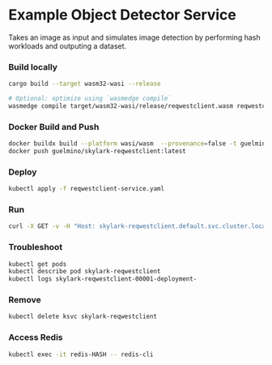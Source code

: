 # Example Object Detector Service
Takes an image as input and simulates image detection by performing hash workloads and outputing a dataset.

### Build locally
```bash
cargo build --target wasm32-wasi --release

# Optional: optimize using `wasmedge compile`
wasmedge compile target/wasm32-wasi/release/reqwestclient.wasm reqwestclient.wasm
```
### Docker Build and Push
```bash
docker buildx build --platform wasi/wasm  --provenance=false -t guelmino/skylark-reqwestclient:latest .
docker push guelmino/skylark-reqwestclient:latest
```
### Deploy
```bash
kubectl apply -f reqwestclient-service.yaml
```
### Run
```bash
curl -X GET -v -H "Host: skylark-reqwestclient.default.svc.cluster.local" http://10.152.183.152
```
### Troubleshoot
```bash
kubectl get pods
kubectl describe pod skylark-reqwestclient
kubectl logs skylark-reqwestclient-00001-deployment-
```
### Remove
```bash
kubectl delete ksvc skylark-reqwestclient
```
### Access Redis
```bash
kubectl exec -it redis-HASH -- redis-cli
```


